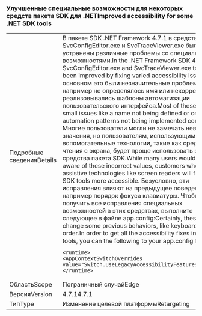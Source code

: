 ### <a name="improved-accessibility-for-some-net-sdk-tools"></a><span data-ttu-id="b67cf-101">Улучшенные специальные возможности для некоторых средств пакета SDK для .NET</span><span class="sxs-lookup"><span data-stu-id="b67cf-101">Improved accessibility for some .NET SDK tools</span></span>

|   |   |
|---|---|
|<span data-ttu-id="b67cf-102">Подробные сведения</span><span class="sxs-lookup"><span data-stu-id="b67cf-102">Details</span></span>|<span data-ttu-id="b67cf-103">В пакете SDK .NET Framework 4.7.1 в средствах SvcConfigEditor.exe и SvcTraceViewer.exe были устранены различные проблемы со специальными возможностями.</span><span class="sxs-lookup"><span data-stu-id="b67cf-103">In the .NET Framework SDK 4.7.1, the SvcConfigEditor.exe and SvcTraceViewer.exe tools have been improved by fixing varied accessibility issues.</span></span> <span data-ttu-id="b67cf-104">В основном это были незначительные проблемы, например не определялось имя или некорректно реализовывались шаблоны автоматизации пользовательского интерфейса.</span><span class="sxs-lookup"><span data-stu-id="b67cf-104">Most of these were small issues like a name not being defined or certain UI automation patterns not being implemented correctly.</span></span> <span data-ttu-id="b67cf-105">Многие пользователи могли не замечать неверные значения, но пользователям, использующим вспомогательные технологии, такие как средства чтения с экрана, будет проще использовать эти средства пакета SDK.</span><span class="sxs-lookup"><span data-stu-id="b67cf-105">While many users wouldn’t be aware of these incorrect values, customers who use assistive technologies like screen readers will find these SDK tools more accessible.</span></span> <span data-ttu-id="b67cf-106">Безусловно, эти исправления влияют на предыдущее поведение, например порядок фокуса клавиатуры. Чтобы получить все исправления специальных возможностей в этих средствах, выполните следующее в файле app.config:</span><span class="sxs-lookup"><span data-stu-id="b67cf-106">Certainly, these fixes change some previous behaviors, like keyboard focus order.In order to get all the accessibility fixes in these tools, you can the following to your app.config file:</span></span><pre><code class="lang-xml">&lt;runtime&gt;&#13;&#10;&lt;AppContextSwitchOverrides value=&quot;Switch.UseLegacyAccessibilityFeatures=false&quot;/&gt;&#13;&#10;&lt;/runtime&gt;&#13;&#10;</code></pre>|
|<span data-ttu-id="b67cf-107">Область</span><span class="sxs-lookup"><span data-stu-id="b67cf-107">Scope</span></span>|<span data-ttu-id="b67cf-108">Пограничный случай</span><span class="sxs-lookup"><span data-stu-id="b67cf-108">Edge</span></span>|
|<span data-ttu-id="b67cf-109">Версия</span><span class="sxs-lookup"><span data-stu-id="b67cf-109">Version</span></span>|<span data-ttu-id="b67cf-110">4.7.1</span><span class="sxs-lookup"><span data-stu-id="b67cf-110">4.7.1</span></span>|
|<span data-ttu-id="b67cf-111">Тип</span><span class="sxs-lookup"><span data-stu-id="b67cf-111">Type</span></span>|<span data-ttu-id="b67cf-112">Изменение целевой платформы</span><span class="sxs-lookup"><span data-stu-id="b67cf-112">Retargeting</span></span>|

